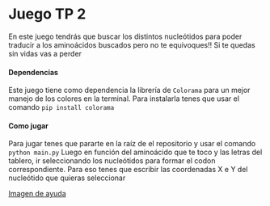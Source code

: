 
# Juego TP 2

En este juego tendrás que buscar los distintos nucleótidos para poder traducir a los aminoácidos buscados
pero no te equivoques!! Si te quedas sin vidas vas a perder


#### Dependencias

Este juego tiene como dependencia la librería de `Colorama` para un mejor manejo de los colores en la terminal.
Para instalarla tenes que usar el comando `pip install colorama`

#### Como jugar
Para jugar tenes que pararte en la raíz de el repositorio y usar el comando `python main.py`
Luego en función del aminoácido que te toco y las letras del tablero, ir seleccionando los nucleótidos para formar el codon correspondiente.
Para eso tenes que escribir las coordenadas X e Y del nucleótido que quieras seleccionar

[Imagen de ayuda](https://www.innovabiologia.com/wp-content/uploads/2024/09/codigo-genetico-1.jpg )
